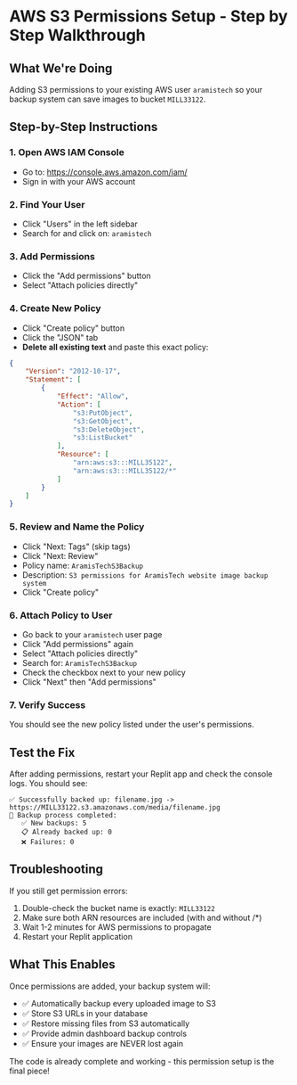 # AWS S3 Permissions Setup - Step by Step Walkthrough

## What We're Doing
Adding S3 permissions to your existing AWS user `aramistech` so your backup system can save images to bucket `MILL33122`.

## Step-by-Step Instructions

### 1. Open AWS IAM Console
- Go to: https://console.aws.amazon.com/iam/
- Sign in with your AWS account

### 2. Find Your User
- Click "Users" in the left sidebar
- Search for and click on: `aramistech`

### 3. Add Permissions
- Click the "Add permissions" button
- Select "Attach policies directly"

### 4. Create New Policy
- Click "Create policy" button
- Click the "JSON" tab
- **Delete all existing text** and paste this exact policy:

```json
{
    "Version": "2012-10-17",
    "Statement": [
        {
            "Effect": "Allow",
            "Action": [
                "s3:PutObject",
                "s3:GetObject",
                "s3:DeleteObject",
                "s3:ListBucket"
            ],
            "Resource": [
                "arn:aws:s3:::MILL35122",
                "arn:aws:s3:::MILL35122/*"
            ]
        }
    ]
}
```

### 5. Review and Name the Policy
- Click "Next: Tags" (skip tags)
- Click "Next: Review"
- Policy name: `AramisTechS3Backup`
- Description: `S3 permissions for AramisTech website image backup system`
- Click "Create policy"

### 6. Attach Policy to User
- Go back to your `aramistech` user page
- Click "Add permissions" again
- Select "Attach policies directly"
- Search for: `AramisTechS3Backup`
- Check the checkbox next to your new policy
- Click "Next" then "Add permissions"

### 7. Verify Success
You should see the new policy listed under the user's permissions.

## Test the Fix

After adding permissions, restart your Replit app and check the console logs. You should see:

```
✅ Successfully backed up: filename.jpg -> https://MILL33122.s3.amazonaws.com/media/filename.jpg
🎉 Backup process completed:
   ✅ New backups: 5
   📋 Already backed up: 0
   ❌ Failures: 0
```

## Troubleshooting

If you still get permission errors:
1. Double-check the bucket name is exactly: `MILL33122`
2. Make sure both ARN resources are included (with and without /*)
3. Wait 1-2 minutes for AWS permissions to propagate
4. Restart your Replit application

## What This Enables

Once permissions are added, your backup system will:
- ✅ Automatically backup every uploaded image to S3
- ✅ Store S3 URLs in your database
- ✅ Restore missing files from S3 automatically
- ✅ Provide admin dashboard backup controls
- ✅ Ensure your images are NEVER lost again

The code is already complete and working - this permission setup is the final piece!